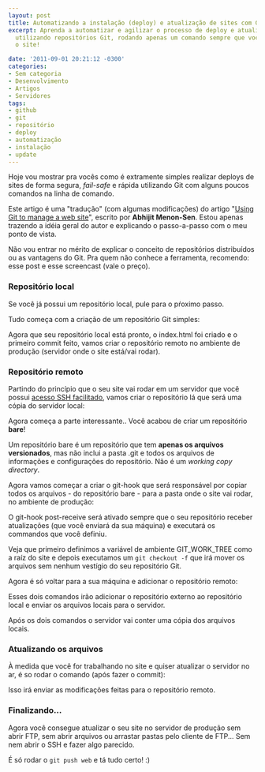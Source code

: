```yaml
---
layout: post
title: Automatizando a instalação (deploy) e atualização de sites com Git
excerpt: Aprenda a automatizar e agilizar o processo de deploy e atualização de sites
  utilizando repositórios Git, rodando apenas um comando sempre que você quiser atualizar
  o site!

date: '2011-09-01 20:21:12 -0300'
categories:
- Sem categoria
- Desenvolvimento
- Artigos
- Servidores
tags:
- github
- git
- repositório
- deploy
- automatização
- instalação
- update
---
```

Hoje vou mostrar pra vocês como é extramente simples realizar deploys de sites de forma segura, <em>fail-safe</em> e rápida utilizando Git com alguns poucos comandos na linha de comando.

Este artigo é uma "tradução" (com algumas modificações) do artigo "[Using Git to manage a web site](http://toroid.org/ams/git-website-howto)", escrito por <strong>Abhijit Menon-Sen</strong>. Estou apenas trazendo a idéia geral do autor e explicando o passo-a-passo com o meu ponto de vista.

Não vou entrar no mérito de explicar o conceito de repositórios distribuídos ou as vantagens do Git. Pra quem não conhece a ferramenta, recomendo: <span class="removed_link" title="http://akitaonrails.com/2008/04/02/micro-tutorial-de-git">esse post</span> e <span class="removed_link" title="http://akitaonrails.com/2010/08/17/screencast-comecando-com-git">esse screencast</span> (vale o preço).

### Repositório local
Se você já possui um repositório local, pule para o pŕoximo passo.

Tudo começa com a criação de um repositório Git simples:


<div data-gist-id="7907e074132c455ad7fe" data-gist-show-loading="false"></div>

Agora que seu repositório local está pronto, o index.html foi criado e o primeiro commit feito, vamos criar o repositório remoto no ambiente de produção (servidor onde o site está/vai rodar).

### Repositório remoto
Partindo do princípio que o seu site vai rodar em um servidor que você possui [acesso SSH facilitado](/login-automatico-no-ssh-no-linux), vamos criar o repositório lá que será uma cópia do servidor local:


<div data-gist-id="724694ace0b2947ef8ee" data-gist-show-loading="false"></div>

Agora começa a parte interessante.. Você acabou de criar um repositório <strong>bare</strong>!

Um repositório bare é um repositório que tem <strong>apenas os arquivos versionados</strong>, mas não inclui a pasta .git e todos os arquivos de informações e configurações do repositório. Não é um <em>working copy directory</em>.

Agora vamos começar a criar o git-hook que será responsável por copiar todos os arquivos - do repositório bare - para a pasta onde o site vai rodar, no ambiente de produção:


<div data-gist-id="ab504c117a740916b7e8" data-gist-show-loading="false"></div>

O git-hook post-receive será ativado sempre que o seu repositório receber atualizações (que você enviará da sua máquina) e executará os commandos que você definiu.

Veja que primeiro definimos a variável de ambiente GIT_WORK_TREE como a raíz do site e depois executamos um <code>git checkout -f</code> que irá mover os arquivos sem nenhum vestígio do seu repositório Git.

Agora é só voltar para a sua máquina e adicionar o repositório remoto:


<div data-gist-id="7e62633e82ba5f887c67" data-gist-show-loading="false"></div>

Esses dois comandos irão adicionar o repositório externo ao repositório local e enviar os arquivos locais para o servidor.

Após os dois comandos o servidor vai conter uma cópia dos arquivos locais.

### Atualizando os arquivos
À medida que você for trabalhando no site e quiser atualizar o servidor no ar, é so rodar o comando (após fazer o commit):


<div data-gist-id="338cd2dc2ec72097ae40" data-gist-show-loading="false"></div>

Isso irá enviar as modificações feitas para o repositório remoto.

### Finalizando...
Agora você consegue atualizar o seu site no servidor de produção sem abrir FTP, sem abrir arquivos ou arrastar pastas pelo cliente de FTP... Sem nem abrir o SSH e fazer algo parecido.

É só rodar o <code>git push web</code> e tá tudo certo! :)

